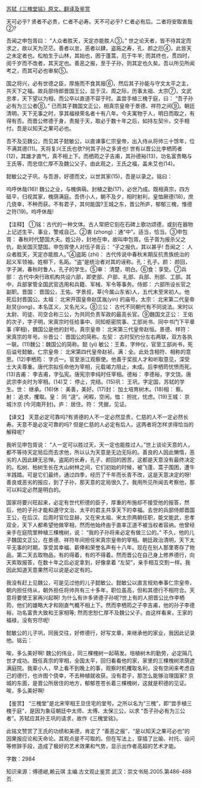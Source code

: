 [苏轼《三槐堂铭》原文、翻译及鉴赏](https://www.vrrw.net/wx/14149.html)

天可必乎? 贤者不必贵，仁者不必寿。天不可必乎? 仁者必有后。二者将安取衷哉②?

吾闻之申包胥曰： “人众者胜天，天定亦能胜人③。” 世之论天者，皆不待其定而求之，故以天为茫茫。善者以怠，恶者以肆。盗跖之寿，孔、颜之厄④，此皆天之未定者也。松柏生于山林，其始也，困于蓬蒿，厄于牛羊; 而其终也，贯四时，阅千岁而不改者，其天定也。善恶之报，至于子孙，则其定也久矣。吾以所见所闻考之，而其可必也审矣⑤。

国之将兴，必有世德之臣，厚施而不食其报⑥，然后其子孙能与守文太平之主，共天下之福。故兵部侍郎晋国王公，显于汉、周之际，历事太祖、太宗⑦，文武忠孝，天下望以为相，而公卒以直道不容于时。盖尝手植三槐于庭，曰： “吾子孙必有为三公者⑧。” 已而其子魏国文正公，相真宗皇帝于景德、祥符之间⑨。朝廷清明，天下无事之时，享其福禄荣名者十有八年。今夫寓物于人，明日而取之，有得有否。而晋公修德于身，责报于天，取必于数十年之后，如持左契⑩，交手相付。吾是以知天之果可必也。

吾不及见魏公，而见其子懿敏公，以直谏事仁宗皇帝，出入侍从将帅三十馀年，位不满其德(11)。天将复兴王氏也欤?何其子孙之多贤也! 世有以晋公比李栖筠者(12)，其雄才直气，真不相上下。而栖筠之子吉甫，其孙德裕(13)，功名富贵略与王氏等，而忠信仁厚不及魏公父子。由此观之，王氏之福，盖未艾也(14)。

懿敏公之子巩，与吾游，好德而文，以世其家(15)，吾是以录之。铭曰：

呜呼休哉(16)! 魏公之业，与槐俱萌。封植之勤(17)，必世乃成。既相真宗，四方砥平，归视其家，槐荫满庭。吾侪小人，朝不及夕，相时射利，皇恤厥德(18)，庶几侥幸，不种而获。不有君子，其何能国?王城之东，晋公所庐，郁郁三槐，惟德之符(19)。呜呼休哉!



【注释】 ①铭：古代的一种文体。古人常把它刻在石碑上歌功颂德，或刻在器物上记述生平、事业，警戒自己。②衷 (zhong)：通“中”。适当，恰当。③申包胥： 春秋时代楚国大夫。姓公孙，封地在申，故叫申包胥。伍子胥为报杀父之仇，助吴国灭楚国。申包胥使人对伍子胥云： “子之报仇，其以甚乎! 吾闻之： 人众者胜天，天定亦能胜人。”④盗跖 (zhi)： 古代传说中春秋末期反抗贵族统治的起义军领袖。姓柳下，名跖。“盗”是统治者对其的诬称。孔：孔子。颜： 颜回，字子渊，春秋时鲁人，孔子的学生。⑤审： 清楚，明白。⑥食：享受。⑦兵部： 古代中央行政机构共设六部，即吏部、户部、礼部、兵部、刑部、工部。其中，兵部掌管全国武官选用和兵籍、军械、军令等事务。侍郎： 六部所设长官之副职。晋国： 晋国公，王佑，字景叔，莘(今属山东省)人，五代末至宋初人。他死后封晋国公。太祖： 北宋开国皇帝赵匡胤(yin) 的庙号。太宗： 北宋第二代皇帝赵炅(jiong)，本名匡义，又名光义。⑧三公： 古代不同朝代有不同说法。宋时以太尉、司徒、司空合称三公，为共同负责军政的最高长官。⑨魏国文正公： 王佑的次子，字子明，宋真宗时任给事中、同知枢密院事、工部尚书、同中书门下平章事 (宰相)，魏国公是他的封号。真宗皇帝： 北宋第三代皇帝赵恒。景德、样符：宋真宗的年号。⑩晋公： 晋国公的简称。左契： 古时契约分左右两联，双方各执一联。(11)魏公：魏国公的简称。懿 (yi) 敏公：王素，字仲仪，官至工部尚书，死后谥号懿敏。仁宗皇帝： 北宋第四代皇帝赵祯。满：全。此处含相符、相称的意思。(12)李栖筠： 字贞一。官至浙江观察使。他善于奖拔人才和听取意见，深受士大夫尊重。唐代宗拟任命他为宰相，元载竭力阻止，未成。后李栖筠忧愤而死。(13)吉甫： 李吉甫，字弘宪。唐宪宗李纯时任宰相。德裕： 李德裕，字文饶。唐武宗李炎时为宰相。(14)艾： 停止，完结。(15)巩： 王巩，字定国，苏轼的学生。世： 继承。(16)休： 美善，美好。(17)封： 加土培育树木。(18)相： 察。射： 追求，攫取。皇： 同 “遑”。闲暇，空闲。恤： 担扰，忧虑。(19)王城： 京城汴京 (今河南开封)。庐： 居住。符： 凭据，见证。

【译文】 天意必定可靠吗?有贤德的人不一定必然显贵，仁慈的人不一定必然长寿。天意不是必定可靠的吗? 但是仁慈的人必定有后人。这两者将怎样求得恰当的解释呢?

我听见申包胥说： “人一定可以胜过天，天一定也能胜过人。”世上谈论天意的人，都不等待天定局后而去求他，所以认为天意是无边无际的。善良的人因此懒惰，恶劣的人因此肆无忌惮。盗跖的长寿，孔子、颜回的困苦，这都是天意没有最终决定的。松树、柏树生长在大山树林之间，它们初始的时候，被飞蓬、蒿子围困，遭牛羊践踏。可是它们最终，通过四季，经历了千年而长青不改，这是天意决定的呀! 善良或恶劣的报应，到了子孙，那天意的定局很久了。我用所见所闻去考察他，那可以料定必然是明白的。

国家将要兴旺起来，必定有世代积德的臣子，厚重的布施却不接受他的报答，然后，他的子孙才能和遵守文治、太平的君主共享天下的幸福。去世的兵部侍郎晋国王公，在后汉、后周时官位显赫，又在宋太祖、宋太宗两朝任职，能文能武，忠孝双全，天下人都希望他做宰相，然而他始终由于直率正道不被当权者容纳。他曾经亲手在庭院里种植三棵槐树，说： “我的子孙将来必定有做三公的。” 不久，他的儿子魏国文正公，在景德、祥符年间担任宋真宗皇帝的宰相。朝廷政治清明，天下太平无事的时期，享受其幸福、薪俸和荣誉名声有十八年。现在在别人那里寄存了物品，第二天去取物品，有的得着，有的不得着。然而晋公在自己身上修养德行，向天索取报答，在数十年之后必定拿到，好像拿着 “左契”，亲手相互交割一样。我因此知道天意果然可以说是必定有的。

我没有赶上见魏公，可是见过他的儿子懿敏公。懿敏公以直言规劝奉事仁宗皇帝，朝内担任侍从，朝外担任将帅共有三十多年，职位虽高，但和其德行不相符合。天意将要使王家再兴起啊! 为什么有许多贤德子孙呢?世上有的人把晋公比作李栖筠，他们的雄略大才和刚直气概不相上下。然而李栖筠之子李吉甫，他的孙子李德裕，功名富贵大致和王家相等; 然而忠恕仁厚不及魏公父子。由这样看来，王家的福禄，没有穷尽呢!

懿敏公的儿子巩，同我交往，好修德行，好写文章，来继承他的家业，我因此记录他。铭云：

唉，多么美好啊! 魏公的伟业，同三棵槐树一起萌发。培植树木的勤劳，必定隔几世才成功。既任真宗的宰相，全国太平，回归看看他的家，家里的三棵槐树浓荫遮满庭院。我辈小人，早上看不到晚上的事，观察时机攫取名利，没有空闲来考虑自己的德行，也许图个侥幸，不去种植就收获。没有君子，那怎么能够治理国家? 京城的东面，是晋公所居住的地方，郁郁苍苍长着三棵槐树，这就是积德的见证。唉，多么美好啊!

【鉴赏】 “三槐堂”是北宋宰相王旦住宅的堂号。之所以名为“三槐”，即“尝手植三槐于庭”，是因为象征朝廷中太师、太傅、太保三公，以求 “吾子孙必有为三公者”。苏轼应其孙王巩的请求，故作《三槐堂铭》。

此铭文赞赏了王氏的功绩和美德，肯定了 “善恶之报”，“是以知天之果可必也”的因果报应论和天命论。其观点是不可取的。但在写法上，穿插了比喻、衬托、设问等修辞手段，造成了极好的艺术效果和气势，显示出作者高超的艺术才能。

字数：2984

知识来源：傅德岷,赖云琪 主编.古文观止鉴赏.武汉：崇文书局.2005.第486-488页.

